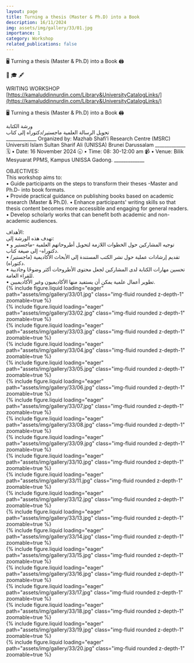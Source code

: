 ```yaml
---
layout: page
title: Turning a thesis (Master & Ph.D) into a Book
description: 16/11/2024
img: assets/img/gallery/33/01.jpg
importance: 1
category: Workshop
related_publications: false
---
```


<p class="distill-post-title">🖥️ Turning a thesis (Master & Ph.D) into a Book 🖨️</p>
📘 🎓 🖋️

WRITING WORKSHOP
[https://kamaluddinnurdin.com/Library&UniversityCatalogLinks/](https://kamaluddinnurdin.com/Library&UniversityCatalogLinks/)

🖥️ Turning a thesis (Master & Ph.D) into a Book 🖨️

<div class="rtl">
ورشة الكتابة
<br>
تحويل الرسالة العلمية ماجستير/دكتوراه إلى كتاب
<br>
</div>
_____________
Organized by:
Mazhab Shafi’i Research Centre (MSRC)
Universiti Islam Sultan Sharif Ali (UNISSA)
Brunei Darussalam
_____________
🗓️
•⁠  ⁠Date: 16 November 2024
🕣 
•⁠  ⁠Time: 08: 30-12:00 am 
📹
•⁠  ⁠Venue: Bilik Mesyuarat PPMS, Kampus UNISSA Gadong.
_____________

OBJECTIVES:  
This workshop aims to:  
•⁠ ⁠Guide participants on the steps to transform their theses -Master and Ph.D- into book formats.  
•⁠ ⁠Provide practical guidance on publishing books based on academic research (Master & Ph.D).
•⁠ ⁠Enhance participants' writing skills so that thesis content becomes more accessible and engaging for general readers.  
•⁠ ⁠Develop scholarly works that can benefit both academic and non-academic audiences.

<div class="rtl">
الأهداف:  
<br>
تهدف هذه الورشة إلى:  
<br>
•⁠  ⁠توجيه المشاركين حول الخطوات اللازمة لتحويل أطروحاتهم العلمية -ماجستير و دكتوراه- إلى صيغة كتاب.  
<br>
•⁠  ⁠تقديم إرشادات عملية حول نشر الكتب المستندة إلى الأبحاث الأكاديمية (ماجستير/دكتوراه).  
<br>
•⁠  ⁠تحسين مهارات الكتابة لدى المشاركين لجعل محتوى الأطروحات أكثر وضوحًا وجاذبية للقراء العامة.  
<br>
•⁠  ⁠تطوير أعمال علمية يمكن أن يستفيد منها الأكاديميون وغير الأكاديميين.
</div>

<div class="row mt-3">
    <div class="col-sm mt-3 mt-md-0">
        {% include figure.liquid loading="eager" path="assets/img/gallery/33/01.jpg" class="img-fluid rounded z-depth-1" zoomable=true %}
    </div>
    <div class="col-sm mt-3 mt-md-0">
        {% include figure.liquid loading="eager" path="assets/img/gallery/33/02.jpg" class="img-fluid rounded z-depth-1" zoomable=true %}
    </div>
    <div class="col-sm mt-3 mt-md-0">
        {% include figure.liquid loading="eager" path="assets/img/gallery/33/03.jpg" class="img-fluid rounded z-depth-1" zoomable=true %}
    </div>
</div>
<div class="row mt-3">
    <div class="col-sm mt-3 mt-md-0">
        {% include figure.liquid loading="eager" path="assets/img/gallery/33/04.jpg" class="img-fluid rounded z-depth-1" zoomable=true %}
    </div>
    <div class="col-sm mt-3 mt-md-0">
        {% include figure.liquid loading="eager" path="assets/img/gallery/33/05.jpg" class="img-fluid rounded z-depth-1" zoomable=true %}
    </div>
    
</div>
<div class="row mt-3">
    <div class="col-sm mt-3 mt-md-0">
        {% include figure.liquid loading="eager" path="assets/img/gallery/33/06.jpg" class="img-fluid rounded z-depth-1" zoomable=true %}
    </div>
    <div class="col-sm mt-3 mt-md-0">
        {% include figure.liquid loading="eager" path="assets/img/gallery/33/07.jpg" class="img-fluid rounded z-depth-1" zoomable=true %}
    </div>
</div>
<div class="row mt-3">
    <div class="col-sm mt-3 mt-md-0">
        {% include figure.liquid loading="eager" path="assets/img/gallery/33/08.jpg" class="img-fluid rounded z-depth-1" zoomable=true %}
    </div>
    <div class="col-sm mt-3 mt-md-0">
        {% include figure.liquid loading="eager" path="assets/img/gallery/33/09.jpg" class="img-fluid rounded z-depth-1" zoomable=true %}
    </div>
</div>
<div class="row mt-3">
    <div class="col-sm mt-3 mt-md-0">
        {% include figure.liquid loading="eager" path="assets/img/gallery/33/10.jpg" class="img-fluid rounded z-depth-1" zoomable=true %}
    </div>
    <div class="col-sm mt-3 mt-md-0">
        {% include figure.liquid loading="eager" path="assets/img/gallery/33/11.jpg" class="img-fluid rounded z-depth-1" zoomable=true %}
    </div>
    <div class="col-sm mt-3 mt-md-0">
        {% include figure.liquid loading="eager" path="assets/img/gallery/33/12.jpg" class="img-fluid rounded z-depth-1" zoomable=true %}
    </div>
</div>
<div class="row mt-3">
    <div class="col-sm mt-3 mt-md-0">
        {% include figure.liquid loading="eager" path="assets/img/gallery/33/13.jpg" class="img-fluid rounded z-depth-1" zoomable=true %}
    </div>
    <div class="col-sm mt-3 mt-md-0">
        {% include figure.liquid loading="eager" path="assets/img/gallery/33/14.jpg" class="img-fluid rounded z-depth-1" zoomable=true %}
    </div>
</div>
<div class="row mt-3">
    <div class="col-sm mt-3 mt-md-0">
        {% include figure.liquid loading="eager" path="assets/img/gallery/33/15.jpg" class="img-fluid rounded z-depth-1" zoomable=true %}
    </div>
    <div class="col-sm mt-3 mt-md-0">
        {% include figure.liquid loading="eager" path="assets/img/gallery/33/16.jpg" class="img-fluid rounded z-depth-1" zoomable=true %}
    </div>
</div>
<div class="row mt-3">
    <div class="col-sm mt-3 mt-md-0">
        {% include figure.liquid loading="eager" path="assets/img/gallery/33/17.jpg" class="img-fluid rounded z-depth-1" zoomable=true %}
    </div>
    <div class="col-sm mt-3 mt-md-0">
        {% include figure.liquid loading="eager" path="assets/img/gallery/33/18.jpg" class="img-fluid rounded z-depth-1" zoomable=true %}
    </div>
</div>
<div class="row mt-3">
    <div class="col-sm mt-3 mt-md-0">
        {% include figure.liquid loading="eager" path="assets/img/gallery/33/19.jpg" class="img-fluid rounded z-depth-1" zoomable=true %}
    </div>
    <div class="col-sm mt-3 mt-md-0">
        {% include figure.liquid loading="eager" path="assets/img/gallery/33/20.jpg" class="img-fluid rounded z-depth-1" zoomable=true %}
    </div>
</div>
